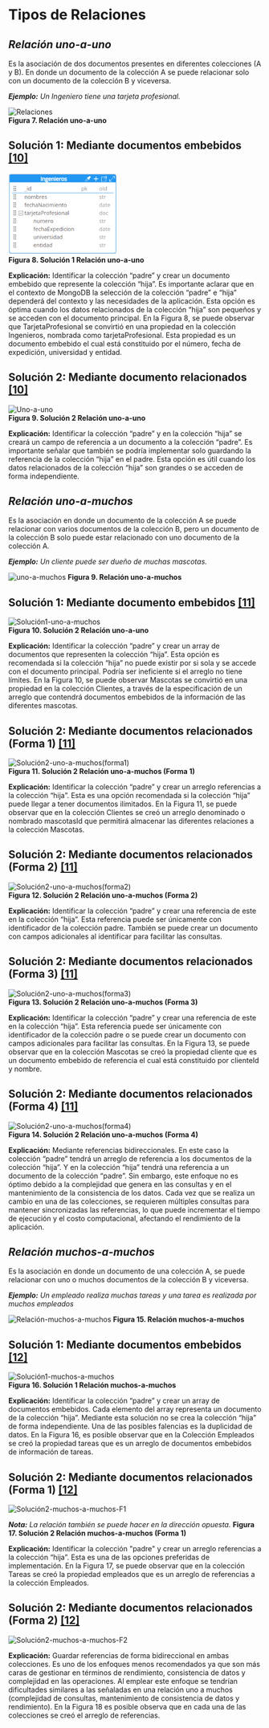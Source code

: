 # Tipos de Relaciones 

## _**Relación uno-a-uno**_
Es la asociación de dos documentos presentes en diferentes colecciones (A y B). En donde un documento de la colección A se puede relacionar solo con un documento de la colección B y viceversa. 

_**Ejemplo:** Un Ingeniero tiene una tarjeta profesional._

![Relaciones](../../imgs/Relación-Uno-a-Uno.png)  
**Figura 7. Relación uno-a-uno**

## **Solución 1:** Mediante documentos embebidos [[10]](../05-Referencias/05-Referencias.md#10)

![Uno-a-uno](../../imgs/Solucion1-uno-a-uno.png)  
**Figura 8. Solución 1 Relación uno-a-uno**

**Explicación:** Identificar la colección “padre” y crear un documento embebido que represente la colección “hija”. Es importante aclarar que en el contexto de MongoDB la selección de la colección “padre” e “hija” dependerá del contexto y las necesidades de la aplicación. Esta opción es óptima cuando los datos relacionados de la colección “hija” son pequeños y se acceden con el documento principal. En la Figura 8, se puede observar que TarjetaProfesional se convirtió en una propiedad en la colección Ingenieros, nombrada como tarjetaProfesional. Esta propiedad es un documento embebido el cual está constituido por el número, fecha de expedición, universidad y entidad.  

## **Solución 2:** Mediante documento relacionados [[10]](../05-Referencias/05-Referencias.md#10)

![Uno-a-uno](../../imgs/Solución2-uno-a-uno.png)  
**Figura 9. Solución 2 Relación uno-a-uno**

**Explicación:** Identificar la colección “padre” y en la colección “hija” se creará un campo de referencia a un documento a la colección “padre”. Es importante señalar que también se podría implementar solo guardando la referencia de la colección “hija” en el padre. Esta opción es útil cuando los datos relacionados de la colección “hija” son grandes o se acceden de forma independiente. 

##  _**Relación uno-a-muchos**_

Es la asociación en donde un documento de la colección A se puede relacionar con varios documentos de la colección B, pero un documento de la colección B solo puede estar relacionado con uno documento de la colección A.

_**Ejemplo:** Un cliente puede ser dueño de muchas mascotas._

![uno-a-muchos](../../imgs/Relación-uno-a-muchos.png) 
**Figura 9. Relación uno-a-muchos**

## **Solución 1:** Mediante documento embebidos [[11]](../05-Referencias/05-Referencias.md#11)

![Solución1-uno-a-muchos](../../imgs/Solución1-uno-a-uno.png)  
**Figura 10. Solución 2 Relación uno-a-uno**

**Explicación:** Identificar la colección “padre” y crear un array de documentos que representen la colección “hija”. Esta opción es recomendada si la colección “hija” no puede existir por si sola y se accede con el documento principal. Podría ser ineficiente si el arreglo no tiene límites. En la Figura 10, se puede observar Mascotas se convirtió en una propiedad en la colección Clientes, a través de la especificación de un arreglo que contendrá documentos embebidos de la información de las diferentes mascotas. 

## **Solución 2:** Mediante documentos relacionados (Forma 1) [[11]](../05-Referencias/05-Referencias.md#11)

![Solución2-uno-a-muchos(forma1)](../../imgs/Solución2-uno-a-muchos.png)  
**Figura 11. Solución 2 Relación uno-a-muchos (Forma 1)**

**Explicación:** Identificar la colección “padre” y crear un arreglo referencias a la colección “hija”. Esta es una opción recomendada si la colección “hija” puede llegar a tener documentos ilimitados. En la Figura 11, se puede observar que en la colección Clientes se creó un arreglo denominado o nombrado mascotasId que permitirá almacenar las diferentes relaciones a la colección Mascotas. 

## **Solución 2:** Mediante documentos relacionados (Forma 2) ​[[11]](../05-Referencias/05-Referencias.md#11)

![Solución2-uno-a-muchos(forma2)](../../imgs/Solución2-uno-a-muchos-F2.png)  
**Figura 12. Solución 2 Relación uno-a-muchos (Forma 2)**

**Explicación:** Identificar la colección “padre” y crear una referencia de este en la colección “hija”. Esta referencia puede ser únicamente con identificador de la colección padre. También se puede crear un documento con campos adicionales al identificar para facilitar las consultas. 

## **Solución 2:** Mediante documentos relacionados (Forma 3) ​[[11]](../05-Referencias/05-Referencias.md#11)

![Solución2-uno-a-muchos(forma3)](../../imgs/Solución2-uno-a-muchos-F3.png)  
**Figura 13. Solución 2 Relación uno-a-muchos (Forma 3)**

**Explicación:** Identificar la colección “padre” y crear una referencia de este en la colección “hija”. Esta referencia puede ser únicamente con identificador de la colección padre o se puede crear un documento con campos adicionales para facilitar las consultas. En la Figura 13, se puede observar que en la colección Mascotas se creó la propiedad cliente que es un documento embebido de referencia el cual está constituido por clienteId y nombre. 

## **Solución 2:** Mediante documentos relacionados (Forma 4) ​[[11]](../05-Referencias/05-Referencias.md#11)

![Solución2-uno-a-muchos(forma4)](../../imgs/Solución2-uno-a-muchos-F4.png)  
**Figura 14. Solución 2 Relación uno-a-muchos (Forma 4)**

**Explicación:** Mediante referencias bidireccionales. En este caso la colección “padre” tendrá un arreglo de referencia a los documentos de la colección “hija”. Y en la colección “hija” tendrá una referencia a un documento de la colección “padre”. Sin embargo, este enfoque no es óptimo debido a la complejidad que genera en las consultas y en el mantenimiento de la consistencia de los datos. Cada vez que se realiza un cambio en una de las colecciones, se requieren múltiples consultas para mantener sincronizadas las referencias, lo que puede incrementar el tiempo de ejecución y el costo computacional, afectando el rendimiento de la aplicación. 

## _**Relación muchos-a-muchos**_

Es la asociación en donde un documento de una colección A, se puede relacionar con uno o muchos documentos de la colección B y viceversa. 

_**Ejemplo:** Un empleado realiza muchas tareas y una tarea es realizada por muchos empleados_

![Relación-muchos-a-muchos](../../imgs/Relación-uno-a-muchos.png) 
**Figura 15. Relación muchos-a-muchos**

## **Solución 1:** Mediante documentos embebidos [[12]](../05-Referencias/05-Referencias.md#12)

![Solución1-muchos-a-muchos](../../imgs/Solución1-muchos-a-muchos.png)  
**Figura 16. Solución 1 Relación muchos-a-muchos**

**Explicación:** Identificar la colección “padre” y crear un array de documentos embebidos. Cada elemento del array representa un documento de la colección “hija”. Mediante esta solución no se crea la colección “hija” de forma independiente. Una de las posibles falencias es la duplicidad de datos. En la Figura 16, es posible observar que en la Colección Empleados se creó la propiedad tareas que es un arreglo de documentos embebidos de información de tareas. 

## **Solución 2:**  Mediante documentos relacionados (Forma 1) [[12]](../05-Referencias/05-Referencias.md#12)

![Solución2-muchos-a-muchos-F1](../../imgs/Solución2-muchos-a-muchos-F1.png)  

_**Nota:** La relación también se puede hacer en la dirección opuesta._
**Figura 17. Solución 2 Relación muchos-a-muchos (Forma 1)**

**Explicación:** Identificar la colección "padre" y crear un arreglo referencias a la colección “hija”. Esta es una de las opciones preferidas de implementación. En la Figura 17, se puede observar que en la colección Tareas se creó la propiedad empleados que es un arreglo de referencias a la colección Empleados. 

## **Solución 2:** Mediante documentos relacionados (Forma 2) [[12]](../05-Referencias/05-Referencias.md#12)

![Solución2-muchos-a-muchos-F2](../../imgs/Solución2-muchos-a-muchos-F2.png) 

**Explicación:** Guardar referencias de forma bidireccional en ambas colecciones. Es uno de los enfoques menos recomendados ya que son más caras de gestionar en términos de rendimiento, consistencia de datos y complejidad en las operaciones. Al emplear este enfoque se tendrían dificultades similares a las señaladas en una relación uno a muchos (complejidad de consultas, mantenimiento de consistencia de datos y rendimiento). En la Figura 18 es posible observa que en cada una de las colecciones se creó el arreglo de referencias. 

